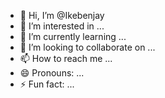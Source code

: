 - 👋 Hi, I’m @Ikebenjay
- 👀 I’m interested in ...
- 🌱 I’m currently learning ...
- 💞️ I’m looking to collaborate on ...
- 📫 How to reach me ...
- 😄 Pronouns: ...
- ⚡ Fun fact: ...

<!---
Ikebenjay/Ikebenjay is a ✨ special ✨ repository because its `README.md` (this file) appears on your GitHub profile.
You can click the Preview link to take a look at your changes.
--->
